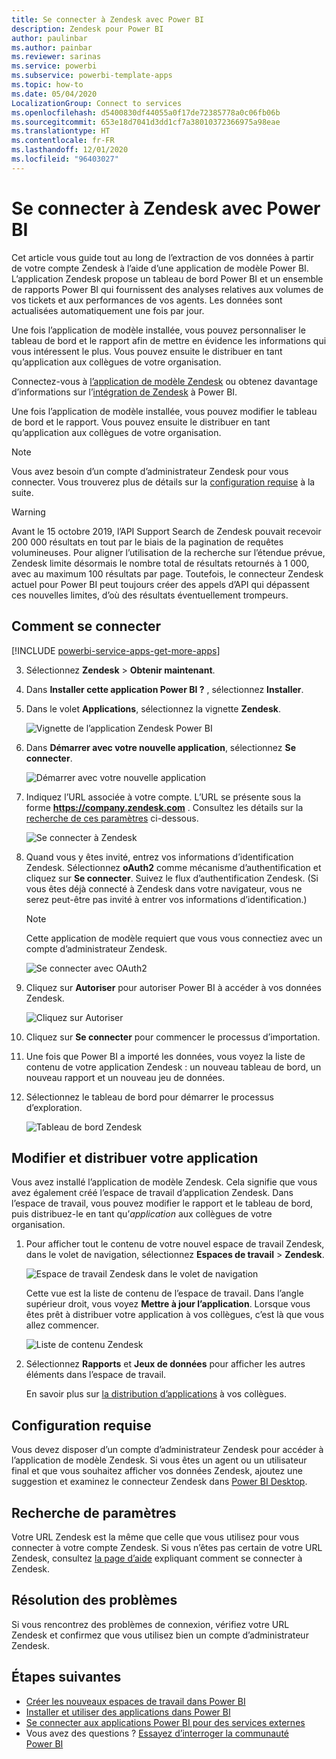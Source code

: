```yaml
---
title: Se connecter à Zendesk avec Power BI
description: Zendesk pour Power BI
author: paulinbar
ms.author: painbar
ms.reviewer: sarinas
ms.service: powerbi
ms.subservice: powerbi-template-apps
ms.topic: how-to
ms.date: 05/04/2020
LocalizationGroup: Connect to services
ms.openlocfilehash: d5400830df44055a0f17de72385778a0c06fb06b
ms.sourcegitcommit: 653e18d7041d3dd1cf7a38010372366975a98eae
ms.translationtype: HT
ms.contentlocale: fr-FR
ms.lasthandoff: 12/01/2020
ms.locfileid: "96403027"
---
```

# <a name="connect-to-zendesk-with-power-bi"></a>Se connecter à Zendesk avec Power BI

Cet article vous guide tout au long de l’extraction de vos données à partir de votre compte Zendesk à l’aide d’une application de modèle Power BI. L’application Zendesk propose un tableau de bord Power BI et un ensemble de rapports Power BI qui fournissent des analyses relatives aux volumes de vos tickets et aux performances de vos agents. Les données sont actualisées automatiquement une fois par jour. 

Une fois l’application de modèle installée, vous pouvez personnaliser le tableau de bord et le rapport afin de mettre en évidence les informations qui vous intéressent le plus. Vous pouvez ensuite le distribuer en tant qu’application aux collègues de votre organisation.

Connectez-vous à [l’application de modèle Zendesk](https://app.powerbi.com/getdata/services/zendesk) ou obtenez davantage d’informations sur l’[intégration de Zendesk](https://powerbi.microsoft.com/integrations/zendesk) à Power BI.

Une fois l’application de modèle installée, vous pouvez modifier le tableau de bord et le rapport. Vous pouvez ensuite le distribuer en tant qu’application aux collègues de votre organisation.

>[!NOTE]
>Vous avez besoin d’un compte d’administrateur Zendesk pour vous connecter. Vous trouverez plus de détails sur la [configuration requise](#system-requirements) à la suite.

>[!WARNING]
>Avant le 15 octobre 2019, l’API Support Search de Zendesk pouvait recevoir 200 000 résultats en tout par le biais de la pagination de requêtes volumineuses. Pour aligner l’utilisation de la recherche sur l’étendue prévue, Zendesk limite désormais le nombre total de résultats retournés à 1 000, avec au maximum 100 résultats par page. Toutefois, le connecteur Zendesk actuel pour Power BI peut toujours créer des appels d’API qui dépassent ces nouvelles limites, d’où des résultats éventuellement trompeurs.

## <a name="how-to-connect"></a>Comment se connecter

[!INCLUDE [powerbi-service-apps-get-more-apps](../includes/powerbi-service-apps-get-more-apps.md)]

3. Sélectionnez **Zendesk** \> **Obtenir maintenant**.
4. Dans **Installer cette application Power BI ?** , sélectionnez **Installer**.
4. Dans le volet **Applications**, sélectionnez la vignette **Zendesk**.

    ![Vignette de l’application Zendesk Power BI](media/service-connect-to-zendesk/power-bi-zendesk-tile.png)

6. Dans **Démarrer avec votre nouvelle application**, sélectionnez **Se connecter**.

    ![Démarrer avec votre nouvelle application](media/service-connect-to-zendesk/power-bi-new-app-connect-get-started.png)

4. Indiquez l’URL associée à votre compte. L’URL se présente sous la forme **https://company.zendesk.com** . Consultez les détails sur la [recherche de ces paramètres](#finding-parameters) ci-dessous.
   
   ![Se connecter à Zendesk](media/service-connect-to-zendesk/pbi_zendeskconnect.png)

5. Quand vous y êtes invité, entrez vos informations d’identification Zendesk.  Sélectionnez **oAuth2** comme mécanisme d’authentification et cliquez sur **Se connecter**. Suivez le flux d’authentification Zendesk. (Si vous êtes déjà connecté à Zendesk dans votre navigateur, vous ne serez peut-être pas invité à entrer vos informations d’identification.)
   
   > [!NOTE]
   > Cette application de modèle requiert que vous vous connectiez avec un compte d’administrateur Zendesk. 
   > 
   
   ![Se connecter avec OAuth2](media/service-connect-to-zendesk/pbi_zendesksignin.png)
6. Cliquez sur **Autoriser** pour autoriser Power BI à accéder à vos données Zendesk.
   
   ![Cliquez sur Autoriser](media/service-connect-to-zendesk/zendesk2.jpg)
7. Cliquez sur **Se connecter** pour commencer le processus d’importation. 
8. Une fois que Power BI a importé les données, vous voyez la liste de contenu de votre application Zendesk : un nouveau tableau de bord, un nouveau rapport et un nouveau jeu de données.
9. Sélectionnez le tableau de bord pour démarrer le processus d’exploration.

    ![Tableau de bord Zendesk](media/service-connect-to-zendesk/power-bi-zendesk-dashboard.png)
   
## <a name="modify-and-distribute-your-app"></a>Modifier et distribuer votre application

Vous avez installé l’application de modèle Zendesk. Cela signifie que vous avez également créé l’espace de travail d’application Zendesk. Dans l’espace de travail, vous pouvez modifier le rapport et le tableau de bord, puis distribuez-le en tant qu’*application* aux collègues de votre organisation. 

1. Pour afficher tout le contenu de votre nouvel espace de travail Zendesk, dans le volet de navigation, sélectionnez **Espaces de travail** > **Zendesk**. 

    ![Espace de travail Zendesk dans le volet de navigation](media/service-connect-to-zendesk/power-bi-zendesk-workspace-left-nav.png)

    Cette vue est la liste de contenu de l’espace de travail. Dans l’angle supérieur droit, vous voyez **Mettre à jour l’application**. Lorsque vous êtes prêt à distribuer votre application à vos collègues, c’est là que vous allez commencer. 

    ![Liste de contenu Zendesk](media/service-connect-to-zendesk/power-bi-zendesk-content-list.png)

2. Sélectionnez **Rapports** et **Jeux de données** pour afficher les autres éléments dans l’espace de travail.

    En savoir plus sur [la distribution d’applications](../collaborate-share/service-create-distribute-apps.md) à vos collègues.

## <a name="system-requirements"></a>Configuration requise
Vous devez disposer d’un compte d’administrateur Zendesk pour accéder à l’application de modèle Zendesk. Si vous êtes un agent ou un utilisateur final et que vous souhaitez afficher vos données Zendesk, ajoutez une suggestion et examinez le connecteur Zendesk dans [Power BI Desktop](desktop-connect-to-data.md).

## <a name="finding-parameters"></a>Recherche de paramètres
Votre URL Zendesk est la même que celle que vous utilisez pour vous connecter à votre compte Zendesk. Si vous n’êtes pas certain de votre URL Zendesk, consultez [la page d’aide](https://www.zendesk.com/login/) expliquant comment se connecter à Zendesk.

## <a name="troubleshooting"></a>Résolution des problèmes
Si vous rencontrez des problèmes de connexion, vérifiez votre URL Zendesk et confirmez que vous utilisez bien un compte d’administrateur Zendesk.

## <a name="next-steps"></a>Étapes suivantes

* [Créer les nouveaux espaces de travail dans Power BI](../collaborate-share/service-create-the-new-workspaces.md)
* [Installer et utiliser des applications dans Power BI](../consumer/end-user-apps.md)
* [Se connecter aux applications Power BI pour des services externes](service-connect-to-services.md)
* Vous avez des questions ? [Essayez d’interroger la communauté Power BI](https://community.powerbi.com/)

